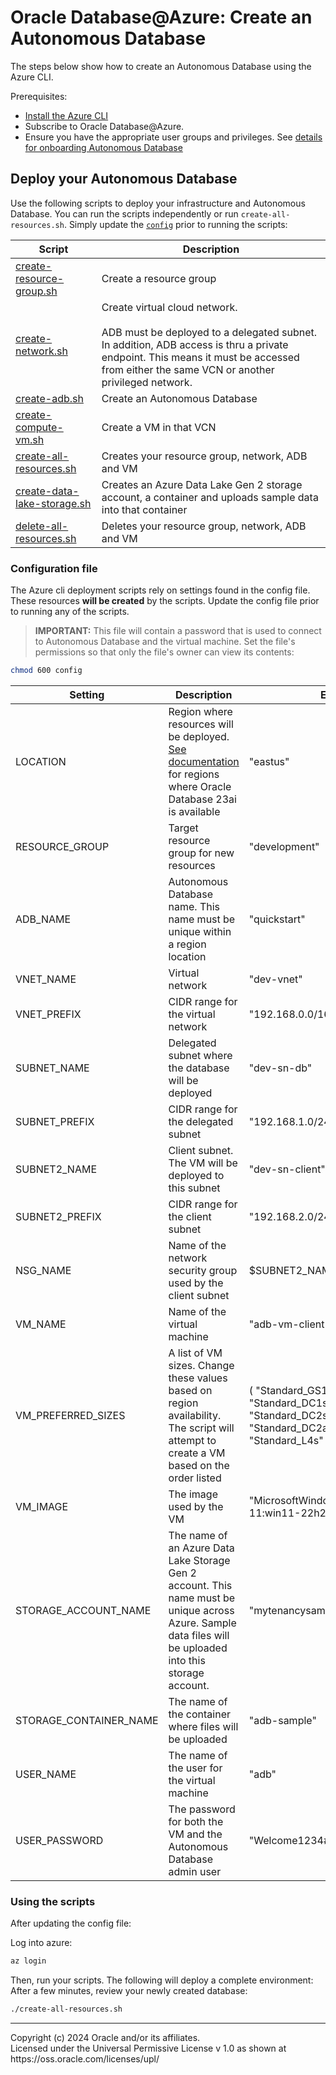 # Oracle Database@Azure: Create an Autonomous Database
The steps below show how to create an Autonomous Database using the Azure CLI. 

Prerequisites:
* [Install the Azure CLI](https://learn.microsoft.com/en-us/cli/azure/) 
* Subscribe to Oracle Database@Azure. 
* Ensure you have the appropriate user groups and privileges. See [details for onboarding Autonomous Database](https://learn.microsoft.com/en-us/azure/oracle/oracle-db/onboard-oracle-database)

## Deploy your Autonomous Database
Use the following scripts to deploy your infrastructure and Autonomous Database. You can run the scripts independently or run `create-all-resources.sh`. Simply update the [`config`](#configuration-file) prior to running the scripts:

|Script|Description|
|----|---|
|[create-resource-group.sh](create-resource-group.sh)|Create a resource group|
|[create-network.sh](create-network.sh)|Create virtual cloud network. <br><br>ADB must be deployed to a delegated subnet. In addition, ADB access is thru a private endpoint. This means it must be accessed from either the same VCN or another privileged network.|
|[create-adb.sh](create-adb.sh)|Create an Autonomous Database|
|[create-compute-vm.sh](create-compute-vm.sh)|Create a VM in that VCN|
|[create-all-resources.sh](create-all-resources.sh)|Creates your resource group, network, ADB and VM|
|[create-data-lake-storage.sh](create-data-lake-storage.sh)|Creates an Azure Data Lake Gen 2 storage account, a container and uploads sample data into that container|
|[delete-all-resources.sh](delete-all-resources.sh)|Deletes your resource group, network, ADB and VM|

### Configuration file
The Azure cli deployment scripts rely on settings found in the config file. These resources **will be created** by the scripts. Update the config file prior to running any of the scripts. 

>**IMPORTANT:** This file will contain a password that is used to connect to Autonomous Database and the virtual machine. Set the file's permissions so that only the file's owner can view its contents:
```bash
chmod 600 config
```

|Setting|Description|Example|
|----|----|----|
|LOCATION|Region where resources will be deployed. [See documentation](https://docs.oracle.com/en-us/iaas/Content/database-at-azure/oaa_regions.htm) for regions where Oracle Database 23ai is available|"eastus"|
|RESOURCE_GROUP|Target resource group for new resources|"development"|
|ADB_NAME|Autonomous Database name. This name must be unique within a region location|"quickstart"|
|VNET_NAME|Virtual network|"dev-vnet"|
|VNET_PREFIX|CIDR range for the virtual network|"192.168.0.0/16"|
|SUBNET_NAME|Delegated subnet where the database will be deployed|"dev-sn-db"|
|SUBNET_PREFIX|CIDR range for the delegated subnet|"192.168.1.0/24"|
|SUBNET2_NAME|Client subnet. The VM will be deployed to this subnet|"dev-sn-client"|
|SUBNET2_PREFIX|CIDR range for the client subnet|"192.168.2.0/24"|
|NSG_NAME|Name of the network security group used by the client subnet|$SUBNET2_NAME-nsg|
|VM_NAME|Name of the virtual machine|"adb-vm-client"|
|VM_PREFERRED_SIZES|A list of VM sizes. Change these values based on region availability. The script will attempt to create a VM based on the order listed|( "Standard_GS1" "Standard_DC1s_v2" "Standard_DC2s_v2" "Standard_DC2ads_v5" "Standard_L4s"  )|
|VM_IMAGE|The image used by the VM|"MicrosoftWindowsDesktop:Windows-11:win11-22h2-pro:latest"|
|STORAGE_ACCOUNT_NAME|The name of an Azure Data Lake Storage Gen 2 account. This name must be unique across Azure. Sample data files will be uploaded into this storage account.|"mytenancysamplestorageaccount"|
|STORAGE_CONTAINER_NAME|The name of the container where files will be uploaded|"adb-sample"|
|USER_NAME|The name of the user for the virtual machine|"adb"|
|USER_PASSWORD|The password for both the VM and the Autonomous Database admin user|"Welcome1234#abcd"|

### Using the scripts
After updating the config file: 

Log into azure:
```bash
az login 
```
Then, run your scripts. The following will deploy a complete environment:
After a few minutes, review your newly created database:
```bash
./create-all-resources.sh
```

<hr>
Copyright (c) 2024 Oracle and/or its affiliates.<br>
Licensed under the Universal Permissive License v 1.0 as shown at https://oss.oracle.com/licenses/upl/
